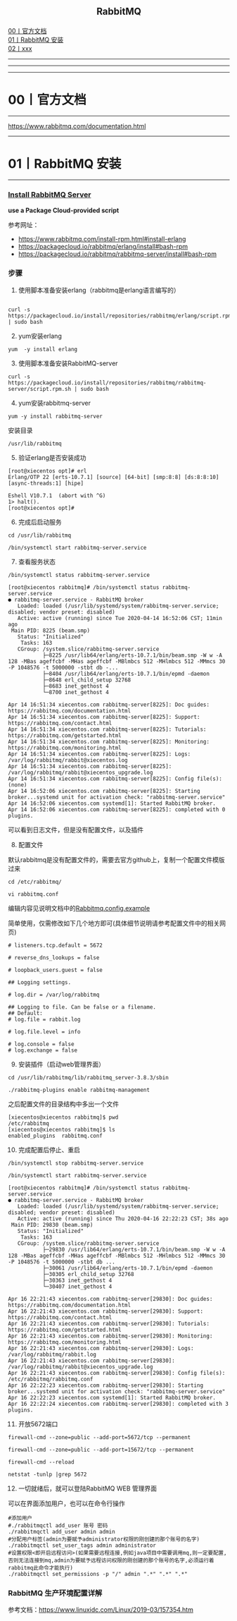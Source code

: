 ## <p align="center">RabbitMQ</p>


[00丨官方文档](#00)   
[01丨RabbitMQ 安装](#01)   
[02丨xxx](#02)   






---
---
---
<h1 id = "00">00丨官方文档</h1>

---

https://www.rabbitmq.com/documentation.html




---
<h1 id = "01">01丨RabbitMQ 安装</h1>

---

### [Install RabbitMQ Server](https://www.rabbitmq.com/install-rpm.html#install-rabbitmq)

**use a Package Cloud-provided script**

参考网址：
* https://www.rabbitmq.com/install-rpm.html#install-erlang
* https://packagecloud.io/rabbitmq/erlang/install#bash-rpm
* https://packagecloud.io/rabbitmq/rabbitmq-server/install#bash-rpm

### 步骤

1. 使用脚本准备安装erlang（rabbitmq是erlang语言编写的）

```

curl -s https://packagecloud.io/install/repositories/rabbitmq/erlang/script.rpm.sh | sudo bash
```
2. yum安装erlang
```
yum  -y install erlang
```

3. 使用脚本准备安装RabbitMQ-server
```
curl -s https://packagecloud.io/install/repositories/rabbitmq/rabbitmq-server/script.rpm.sh | sudo bash
```

4. yum安装rabbitmq-server
```
yum -y install rabbitmq-server
```

安装目录
```
/usr/lib/rabbitmq
```

5. 验证erlang是否安装成功
```
[root@xiecentos opt]# erl
Erlang/OTP 22 [erts-10.7.1] [source] [64-bit] [smp:8:8] [ds:8:8:10] [async-threads:1] [hipe]

Eshell V10.7.1  (abort with ^G)
1> halt().
[root@xiecentos opt]# 
```

6. 完成后启动服务
```
cd /usr/lib/rabbitmq
```

```
/bin/systemctl start rabbitmq-server.service
```

7. 查看服务状态

```
/bin/systemctl status rabbitmq-server.service
```

```
[root@xiecentos rabbitmq]# /bin/systemctl status rabbitmq-server.service
● rabbitmq-server.service - RabbitMQ broker
   Loaded: loaded (/usr/lib/systemd/system/rabbitmq-server.service; disabled; vendor preset: disabled)
   Active: active (running) since Tue 2020-04-14 16:52:06 CST; 11min ago
 Main PID: 8225 (beam.smp)
   Status: "Initialized"
    Tasks: 163
   CGroup: /system.slice/rabbitmq-server.service
           ├─8225 /usr/lib64/erlang/erts-10.7.1/bin/beam.smp -W w -A 128 -MBas ageffcbf -MHas ageffcbf -MBlmbcs 512 -MHlmbcs 512 -MMmcs 30 -P 1048576 -t 5000000 -stbt db -...
           ├─8404 /usr/lib64/erlang/erts-10.7.1/bin/epmd -daemon
           ├─8648 erl_child_setup 32768
           ├─8683 inet_gethost 4
           └─8700 inet_gethost 4

Apr 14 16:51:34 xiecentos.com rabbitmq-server[8225]: Doc guides: https://rabbitmq.com/documentation.html
Apr 14 16:51:34 xiecentos.com rabbitmq-server[8225]: Support:    https://rabbitmq.com/contact.html
Apr 14 16:51:34 xiecentos.com rabbitmq-server[8225]: Tutorials:  https://rabbitmq.com/getstarted.html
Apr 14 16:51:34 xiecentos.com rabbitmq-server[8225]: Monitoring: https://rabbitmq.com/monitoring.html
Apr 14 16:51:34 xiecentos.com rabbitmq-server[8225]: Logs: /var/log/rabbitmq/rabbit@xiecentos.log
Apr 14 16:51:34 xiecentos.com rabbitmq-server[8225]: /var/log/rabbitmq/rabbit@xiecentos_upgrade.log
Apr 14 16:51:34 xiecentos.com rabbitmq-server[8225]: Config file(s): (none)
Apr 14 16:52:06 xiecentos.com rabbitmq-server[8225]: Starting broker...systemd unit for activation check: "rabbitmq-server.service"
Apr 14 16:52:06 xiecentos.com systemd[1]: Started RabbitMQ broker.
Apr 14 16:52:06 xiecentos.com rabbitmq-server[8225]: completed with 0 plugins.
```

可以看到日志文件，但是没有配置文件，以及插件

8. 配置文件

默认rabbitmq是没有配置文件的，需要去官方github上，复制一个配置文件模版过来

```
cd /etc/rabbitmq/

vi rabbitmq.conf
```

编辑内容见说明文档中的[Rabbitmq.config.example](https://github.com/rabbitmq/rabbitmq-server/blob/master/docs/rabbitmq.conf.example)

简单使用，仅需修改如下几个地方即可(具体细节说明请参考配置文件中的相关网页)   
```
# listeners.tcp.default = 5672

# reverse_dns_lookups = false

# loopback_users.guest = false

## Logging settings.

# log.dir = /var/log/rabbitmq

## Logging to file. Can be false or a filename.
## Default:
# log.file = rabbit.log

# log.file.level = info

# log.console = false
# log.exchange = false

```


9. 安装插件（启动web管理界面）
```
cd /usr/lib/rabbitmq/lib/rabbitmq_server-3.8.3/sbin

./rabbitmq-plugins enable rabbitmq-management
```

之后配置文件的目录结构中多出一个文件
```
[xiecentos@xiecentos rabbitmq]$ pwd
/etc/rabbitmq
[xiecentos@xiecentos rabbitmq]$ ls
enabled_plugins  rabbitmq.conf
```


10. 完成配置后停止、重启
```
/bin/systemctl stop rabbitmq-server.service

/bin/systemctl start rabbitmq-server.service
```

```
[root@xiecentos rabbitmq]# /bin/systemctl status rabbitmq-server.service
● rabbitmq-server.service - RabbitMQ broker
   Loaded: loaded (/usr/lib/systemd/system/rabbitmq-server.service; disabled; vendor preset: disabled)
   Active: active (running) since Thu 2020-04-16 22:22:23 CST; 38s ago
 Main PID: 29830 (beam.smp)
   Status: "Initialized"
    Tasks: 163
   CGroup: /system.slice/rabbitmq-server.service
           ├─29830 /usr/lib64/erlang/erts-10.7.1/bin/beam.smp -W w -A 128 -MBas ageffcbf -MHas ageffcbf -MBlmbcs 512 -MHlmbcs 512 -MMmcs 30 -P 1048576 -t 5000000 -stbt db ...
           ├─30061 /usr/lib64/erlang/erts-10.7.1/bin/epmd -daemon
           ├─30305 erl_child_setup 32768
           ├─30363 inet_gethost 4
           └─30407 inet_gethost 4

Apr 16 22:21:43 xiecentos.com rabbitmq-server[29830]: Doc guides: https://rabbitmq.com/documentation.html
Apr 16 22:21:43 xiecentos.com rabbitmq-server[29830]: Support:    https://rabbitmq.com/contact.html
Apr 16 22:21:43 xiecentos.com rabbitmq-server[29830]: Tutorials:  https://rabbitmq.com/getstarted.html
Apr 16 22:21:43 xiecentos.com rabbitmq-server[29830]: Monitoring: https://rabbitmq.com/monitoring.html
Apr 16 22:21:43 xiecentos.com rabbitmq-server[29830]: Logs: /var/log/rabbitmq/rabbit.log
Apr 16 22:21:43 xiecentos.com rabbitmq-server[29830]: /var/log/rabbitmq/rabbit@xiecentos_upgrade.log
Apr 16 22:21:43 xiecentos.com rabbitmq-server[29830]: Config file(s): /etc/rabbitmq/rabbitmq.conf
Apr 16 22:22:23 xiecentos.com rabbitmq-server[29830]: Starting broker...systemd unit for activation check: "rabbitmq-server.service"
Apr 16 22:22:23 xiecentos.com systemd[1]: Started RabbitMQ broker.
Apr 16 22:22:24 xiecentos.com rabbitmq-server[29830]: completed with 3 plugins.

```

11. 开放5672端口
```
firewall-cmd --zone=public --add-port=5672/tcp --permanent

firewall-cmd --zone=public --add-port=15672/tcp --permanent

firewall-cmd --reload

netstat -tunlp |grep 5672
```

12. 一切就绪后，就可以登陆RabbitMQ WEB 管理界面

可以在界面添加用户，也可以在命令行操作

```
#添加用户
#./rabbitmqctl add_user 账号 密码
./rabbitmqctl add_user admin admin
#分配用户标签(admin为要赋予administrator权限的刚创建的那个账号的名字)
./rabbitmqctl set_user_tags admin administrator
#设置权限<即开启远程访问>(如果需要远程连接,例如java项目中需要调用mq,则一定要配置,否则无法连接到mq,admin为要赋予远程访问权限的刚创建的那个账号的名字,必须运行着rabbitmq此命令才能执行)
./rabbitmqctl set_permissions -p "/" admin ".*" ".*" ".*" 
```

### RabbitMQ 生产环境配置详解

参考文档：https://www.linuxidc.com/Linux/2019-03/157354.htm


